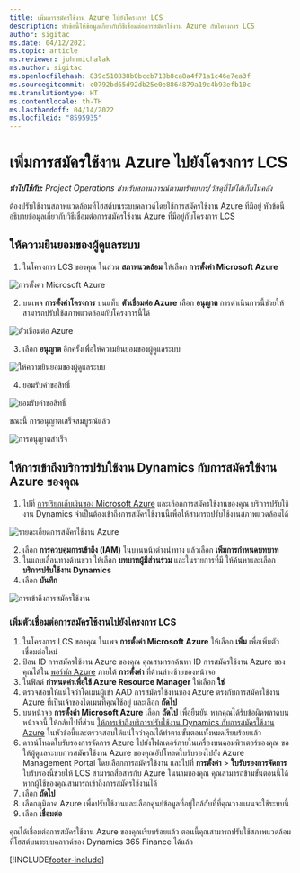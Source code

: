 ```yaml
---
title: เพิ่มการสมัครใช้งาน Azure ไปยังโครงการ LCS
description: หัวข้อนี้ให้ข้อมูลเกี่ยวกับวิธีเชื่อมต่อการสมัครใช้งาน Azure กับโครงการ LCS
author: sigitac
ms.date: 04/12/2021
ms.topic: article
ms.reviewer: johnmichalak
ms.author: sigitac
ms.openlocfilehash: 839c510838b0bccb718b8ca8a4f71a1c46e7ea3f
ms.sourcegitcommit: c0792bd65d92db25e0e8864879a19c4b93efb10c
ms.translationtype: HT
ms.contentlocale: th-TH
ms.lasthandoff: 04/14/2022
ms.locfileid: "8595935"
---
```

# <a name="add-an-azure-subscription-to-an-lcs-project"></a>เพิ่มการสมัครใช้งาน Azure ไปยังโครงการ LCS

_**นำไปใช้กับ:** Project Operations สำหรับสถานการณ์ตามทรัพยากร/วัสดุที่ไม่ได้เก็บในคลัง_

ต้องปรับใช้งานสภาพแวดล้อมที่โฮสต์บนระบบคลาวด์โดยใช้การสมัครใช้งาน Azure ที่มีอยู่ หัวข้อนี้อธิบายข้อมูลเกี่ยวกับวิธีเชื่อมต่อการสมัครใช้งาน Azure ที่มีอยู่กับโครงการ LCS 

## <a name="grant-admin-consent"></a>ให้ความยินยอมของผู้ดูแลระบบ

1. ในโครงการ LCS ของคุณ ในส่วน **สภาพแวดล้อม** ให้เลือก **การตั้งค่า Microsoft Azure**

![การตั้งค่า Microsoft Azure](./media/1MicrosoftAzureSettings.png)

2. บนเพจ **การตั้งค่าโครงการ** บนแท็บ **ตัวเชื่อมต่อ Azure** เลือก **อนุญาต** การดำเนินการนี้ช่วยให้สามารถปรับใช้สภาพแวดล้อมกับโครงการนี้ได้

![ตัวเชื่อมต่อ Azure](./media/2AzureConnectors.png)

3. เลือก **อนุญาต** อีกครั้งเพื่อให้ความยินยอมของผู้ดูแลระบบ

![ให้ความยินยอมของผู้ดูแลระบบ](./media/3GrantAdminConsent.png)

4. ยอมรับคำขอสิทธิ์

![ยอมรับคำขอสิทธิ์](./media/4AcceptPermissionRequest.png)

ขณะนี้ การอนุญาตเสร็จสมบูรณ์แล้ว 

![การอนุญาตสำเร็จ](./media/5AuthorizationComplete.png)

## <a name="provide-dynamics-deployment-services-access-to-your-azure-subscription"></a><a name="provide"></a>ให้การเข้าถึงบริการปรับใช้งาน Dynamics กับการสมัครใช้งาน Azure ของคุณ

1. ไปที่ [การเรียกเก็บเงินของ Microsoft Azure](https://portal.azure.com/#blade/Microsoft\_Azure\_Billing/SubscriptionsBlade) และเลือกการสมัครใช้งานของคุณ บริการปรับใช้งาน Dynamics จำเป็นต้องเข้าถึงการสมัครใช้งานนี้เพื่อให้สามารถปรับใช้งานสภาพแวดล้อมได้

![รายละเอียดการสมัครใช้งาน Azure](./media/6AzureSubscription.png)

2. เลือก **การควบคุมการเข้าถึง (IAM)** ในบานหน้าต่างนำทาง แล้วเลือก **เพิ่มการกำหนดบทบาท**
3. ในแถบเลื่อนทางด้านขวา ให้เลือก **บทบาทผู้มีส่วนร่วม** และในรายการที่มี ให้ค้นหาและเลือก **บริการปรับใช้งาน Dynamics** 
4. เลือก **บันทึก**

![การเข้าถึงการสมัครใช้งาน](./media/7SubscriptionAccess.png)

### <a name="add-a-subscription-connector-to-an-lcs-project"></a>เพิ่มตัวเชื่อมต่อการสมัครใช้งานไปยังโครงการ LCS

1. ในโครงการ LCS ของคุณ ในเพจ **การตั้งค่า Microsoft Azure** ให้เลือก **เพิ่ม** เพื่อเพิ่มตัวเชื่อมต่อใหม่
2. ป้อน ID การสมัครใช้งาน Azure ของคุณ คุณสามารถค้นหา ID การสมัครใช้งาน Azure ของคุณได้ใน [พอร์ทัล Azure](https://ms.portal.azure.com/) ภายใต้ **การตั้งค่า** ที่ด้านล่างซ้ายของหน้าจอ
3. ในฟิลด์ **กำหนดค่าเพื่อใช้ Azure Resource Manager** ให้เลือก **ใช่**
4. ตรวจสอบให้แน่ใจว่าโดเมนผู้เช่า AAD การสมัครใช้งานของ Azure ตรงกับการสมัครใช้งาน Azure ที่เป็นเจ้าของโดเมนที่คุณใช้อยู่ และเลือก **ถัดไป**
5. บนหน้าจอ **การตั้งค่า Microsoft Azure** เลือก **ถัดไป** เพื่อยืนยัน หากคุณได้รับข้อผิดพลาดบนหน้าจอนี้ ให้กลับไปที่ส่วน [ให้การเข้าถึงบริการปรับใช้งาน Dynamics กับการสมัครใช้งาน Azure](#provide) ในหัวข้อนี้และตรวจสอบให้แน่ใจว่าคุณได้ทำตามขั้นตอนทั้งหมดเรียบร้อยแล้ว
6. ดาวน์โหลดใบรับรองการจัดการ Azure ไปยังโฟลเดอร์ภายในเครื่องบนคอมพิวเตอร์ของคุณ ขอให้ผู้ดูแลระบบการสมัครใช้งาน Azure ของคุณอัปโหลดใบรับรองไปยัง Azure Management Portal โดยเลือกการสมัครใช้งาน และไปที่ **การตั้งค่า** > **ใบรับรองการจัดการ** ใบรับรองนี้ช่วยให้ LCS สามารถสื่อสารกับ Azure ในนามของคุณ คุณสามารถข้ามขั้นตอนนี้ได้หากผู้ใช้ของคุณสามารถเข้าถึงการสมัครใช้งานได้
7. เลือก **ถัดไป**
8. เลือกภูมิภาค Azure เพื่อปรับใช้งานและเลือกศูนย์ข้อมูลที่อยู่ใกล้กับที่ที่คุณวางแผนจะใช้ระบบนี้
9.  เลือก **เชื่อมต่อ**

คุณได้เชื่อมต่อการสมัครใช้งาน Azure ของคุณเรียบร้อยแล้ว ตอนนี้คุณสามารถปรับใช้สภาพแวดล้อมที่โฮสต์บนระบบคลาวด์ของ Dynamics 365 Finance ได้แล้ว




[!INCLUDE[footer-include](../includes/footer-banner.md)]
